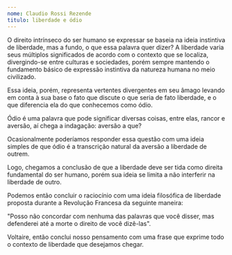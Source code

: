 ```yaml
---
nome: Claudio Rossi Rezende
titulo: liberdade e ódio
---
```


O direito intrínseco do ser humano se expressar se baseia na ideia instintiva de liberdade, mas a fundo, o que essa palavra quer dizer? A liberdade varia seus múltiplos significados de acordo com o contexto que se localiza, divergindo-se entre culturas e sociedades, porém sempre mantendo o fundamento básico de expressão instintiva da natureza humana no meio civilizado.

Essa ideia, porém, representa vertentes divergentes em seu âmago levando em conta à sua base o fato que discute o que seria de fato liberdade, e o que diferencia ela do que conhecemos como ódio.

Ódio é uma palavra que pode significar diversas coisas, entre elas, rancor e aversão, aí chega a indagação: aversão a que?

Ocasionalmente poderíamos responder essa questão com uma ideia simples de que ódio é a transcrição natural da aversão a liberdade de outrem.

Logo, chegamos a conclusão de que a liberdade deve ser tida como direita fundamental do ser humano, porém sua ideia se limita a não interferir na liberdade de outro.

Podemos então concluir o raciocínio com uma ideia filosófica de liberdade proposta durante a Revolução Francesa da seguinte maneira:

"Posso não concordar com nenhuma das palavras que você disser, mas defenderei até a morte o direito de você dizê-las".

Voltaire, então conclui nosso pensamento com uma frase que exprime todo o contexto de liberdade que desejamos chegar.

